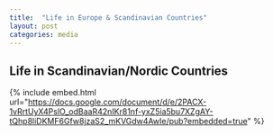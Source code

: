 ```yaml
---
title:  "Life in Europe & Scandinavian Countries"
layout: post
categories: media
---
```


## Life in Scandinavian/Nordic Countries


{% include embed.html url="https://docs.google.com/document/d/e/2PACX-1vRrtUyX4PslO_odBaaR42nIKr81nf-yxZ5ia5bu7XZgAY-tQhp8liDKMF6Gfw8jzaS2_mKVGdw4AwIe/pub?embedded=true" %}
